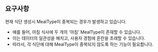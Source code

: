 ## 요구사항
현재 식단 생성시 MealType이 중복되는 경우가 발생하고 있습니다.
- 예를 들어, 아침 식사에 두 개의 '아침' MealType이 존재할 수 있습니다.
- 이는 데이터의 일관성을 해치고, 사용자 경험에 혼란을 초래할 수 있습니다.
- 따라서, 각 식단에 대해 MealType이 중복되지 않도록 하는 기능이 필요합니다.